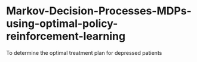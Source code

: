 # Markov-Decision-Processes-MDPs-using-optimal-policy-reinforcement-learning
To determine the optimal treatment plan for depressed patients
